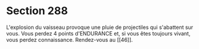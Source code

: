 # Section 288

L'explosion du vaisseau provoque une pluie de projectiles qui s'abattent sur vous. Vous perdez 4 points d'ENDURANCE et, si vous êtes toujours vivant, vous perdez connaissance. Rendez-vous au [[46]].